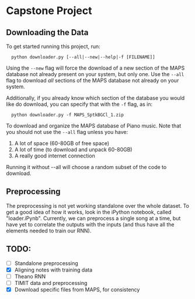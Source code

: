 # Capstone Project

## Downloading the Data

To get started running this project, run:

```
  python downloader.py [--all|--new|--help|-f [FILENAME]]
```

Using the `--new` flag will force the download of a new section of the MAPS database not already present on your system, but only one. Use the `--all` flag to download *all* sections of the MAPS database not already on your system.

Additionally, if you already know which section of the database you would like do download, you can specify that with the `-f` flag, as in:

```
  python downloader.py -f MAPS_SptkBGCl_1.zip
```

To download and organize the MAPS database of Piano music. Note that you should not use the `--all` flag unless you have:
1. A lot of space (60-80GB of free space)
2. A lot of time (to download and unpack 60-80GB)
3. A really good internet connection

Running it without --all will choose a random subset of the code to download. 

## Preprocessing

The preprocessing is not yet working standalone over the whole dataset. To get a good idea of how it works, look in the iPython notebook, called "loader.iPynb". Currently, we can preprocess a single song at a time, but have yet to correlate the outputs with the inputs (and thus have all the elements needed to train our RNN).

## TODO:

- [ ] Standalone preprocessing
- [x] Aligning notes with training data
- [ ] Theano RNN
- [ ] TIMIT data and preprocessing
- [x] Download specific files from MAPS, for consistency
